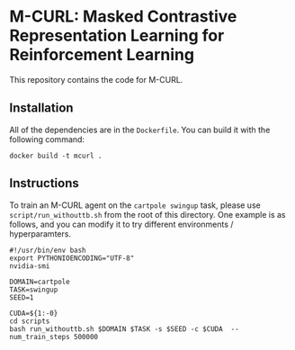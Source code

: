 # M-CURL: Masked Contrastive Representation Learning for Reinforcement Learning

This repository contains the code for M-CURL.

## Installation 

All of the dependencies are in the `Dockerfile`.
You can build it with the following command:

```shell script
docker build -t mcurl .
```

## Instructions
To train an M-CURL agent on the `cartpole swingup` task,  please use `script/run_withouttb.sh` 
from the root of this directory. One example is as follows, 
and you can modify it to try different environments / hyperparamters.
```shell script
#!/usr/bin/env bash
export PYTHONIOENCODING="UTF-8"
nvidia-smi

DOMAIN=cartpole
TASK=swingup
SEED=1

CUDA=${1:-0}
cd scripts
bash run_withouttb.sh $DOMAIN $TASK -s $SEED -c $CUDA  --num_train_steps 500000
```
